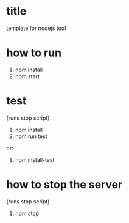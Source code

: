 # title
template for nodejs tool

# how to run
1. npm install
2. npm start

# test
(runs stop script)
1. npm install
2. npm run test

or:
1. npm install-test

# how to stop the server
(runs stop script)
1. npm stop

